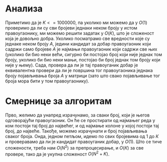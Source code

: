 # Анализа
Приметимо да је $K <= 1000000$, па уколико ми можемо да у $О(1)$ проверимо да ли су сви бројеви једнаки неком броју у истом правоугаонику, ми можемо решити задатак у $О(К)$, што је сложеност која је довољно добра. Уколико посматрамо све вредности које су једнаке неком броју $А$, једини кандидат за добар правоугаоник који садржи само бројеве $А$ је најмањи правоугаоник који садржи све њих (уколико би био неки већи, сигурно би постојао број који није једнак том броју, уколико би био неки мањи, постојао би број једнак том броју који није у њему). Сада, провера да ли је тај правоуганик добар је еквивалентна провери да ли је површина тог правоугаоника једнака броју појављивања броја $А$ у матрици (зато што свако појављивање тог броја мора бити у том правоугаонику).
# Смернице за алгоритам
Прво, желимо да унапред израчунамо, за сваки број, који је његов одговорајући правоугаоник. Он ће се простирати од најмањег реда у ком постоји тај број до највећег, и од најмање колоне у којој постоји тај број, до највеће. Такође, можемо израчунати и број појављивања сваког броја. Онда, једном петљом, идемо по свих бројевима од $1$ до $К$ и проверавамо да ли је кандидат правоуганик добар, у $О(1)$.
Што се тиче сложености, треба нам $О(N^2)$ за препроцесирање, и $О(К)$ за све провере, тако да је укупна сложеност $О(N^2 + K)$.
